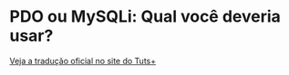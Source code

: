 PDO ou  MySQLi: Qual você deveria usar?
==============================================
[Veja a tradução oficial no site do Tuts+](https://code.tutsplus.com/pt/tutorials/pdo-vs-mysqli-which-should-you-use--net-24059)